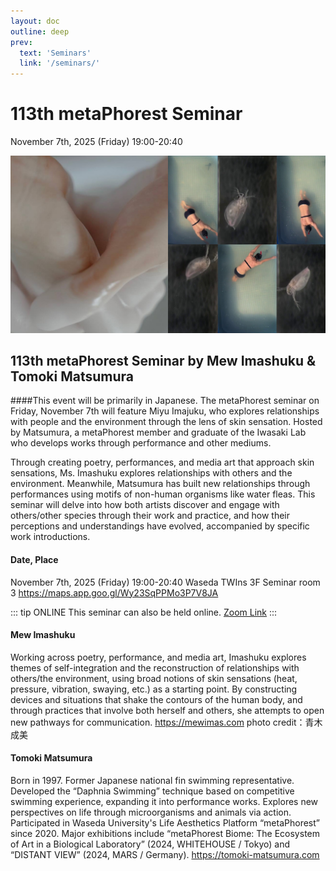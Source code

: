 ```yaml
---
layout: doc
outline: deep
prev:
  text: 'Seminars'
  link: '/seminars/'
---
```


# 113th metaPhorest Seminar

November 7th, 2025 (Friday)  19:00-20:40

![](/public/seminars/113/113.jpg)



## 113th metaPhorest Seminar by Mew Imashuku & Tomoki Matsumura

####This event will be primarily in Japanese.
The metaPhorest seminar on Friday, November 7th will feature Miyu Imajuku, who explores relationships with people and the environment through the lens of skin sensation.
Hosted by Matsumura, a metaPhorest member and graduate of the Iwasaki Lab who develops works through performance and other mediums.


Through creating poetry, performances, and media art that approach skin sensations, Ms. Imashuku explores relationships with others and the environment.
Meanwhile, Matsumura has built new relationships through performances using motifs of non-human organisms like water fleas.
This seminar will delve into how both artists discover and engage with others/other species through their work and practice, and how their perceptions and understandings have evolved, accompanied by specific work introductions.




#### Date, Place 
November 7th, 2025 (Friday)  19:00-20:40
Waseda TWIns 3F Seminar room 3
https://maps.app.goo.gl/Wy23SqPPMo3P7V8JA

::: tip ONLINE
This seminar can also be held online. [Zoom Link](https://zoom.metaphorest.org)
:::


#### Mew Imashuku

Working across poetry, performance, and media art, Imashuku explores themes of self-integration and the reconstruction of relationships with others/the environment, using broad notions of skin sensations (heat, pressure, vibration, swaying, etc.) as a starting point.
By constructing devices and situations that shake the contours of the human body, and through practices that involve both herself and others, she attempts to open new pathways for communication.
https://mewimas.com
photo credit：青木成美



#### Tomoki Matsumura

Born in 1997. Former Japanese national fin swimming representative. Developed the “Daphnia Swimming” technique based on competitive swimming experience, expanding it into performance works. Explores new perspectives on life through microorganisms and animals via action.
Participated in Waseda University's Life Aesthetics Platform “metaPhorest” since 2020. Major exhibitions include “metaPhorest Biome: The Ecosystem of Art in a Biological Laboratory” (2024, WHITEHOUSE / Tokyo) and “DISTANT VIEW” (2024, MARS / Germany).
https://tomoki-matsumura.com
